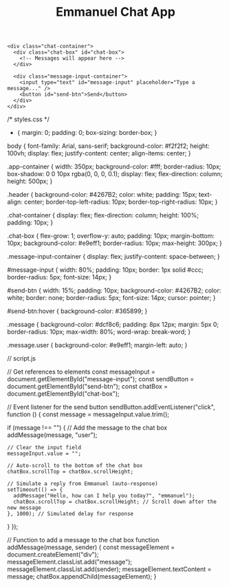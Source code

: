 <!DOCTYPE html>
<html lang="en">
<head>
  <meta charset="UTF-8">
  <meta name="viewport" content="width=device-width, initial-scale=1.0">
  <title>Emmanuel Chat App</title>
  <link rel="stylesheet" href="styles.css">
</head>
<body>
  <div class="app-container">
    <header class="header">
      <h1>Emmanuel Chat App</h1>
    </header>

    <div class="chat-container">
      <div class="chat-box" id="chat-box">
        <!-- Messages will appear here -->
      </div>

      <div class="message-input-container">
        <input type="text" id="message-input" placeholder="Type a message..." />
        <button id="send-btn">Send</button>
      </div>
    </div>
  </div>

  <script src="script.js"></script>
</body>
</html>

/* styles.css */

* {
  margin: 0;
  padding: 0;
  box-sizing: border-box;
}

body {
  font-family: Arial, sans-serif;
  background-color: #f2f2f2;
  height: 100vh;
  display: flex;
  justify-content: center;
  align-items: center;
}

.app-container {
  width: 350px;
  background-color: #fff;
  border-radius: 10px;
  box-shadow: 0 0 10px rgba(0, 0, 0, 0.1);
  display: flex;
  flex-direction: column;
  height: 500px;
}

.header {
  background-color: #4267B2;
  color: white;
  padding: 15px;
  text-align: center;
  border-top-left-radius: 10px;
  border-top-right-radius: 10px;
}

.chat-container {
  display: flex;
  flex-direction: column;
  height: 100%;
  padding: 10px;
}

.chat-box {
  flex-grow: 1;
  overflow-y: auto;
  padding: 10px;
  margin-bottom: 10px;
  background-color: #e9eff1;
  border-radius: 10px;
  max-height: 300px;
}

.message-input-container {
  display: flex;
  justify-content: space-between;
}

#message-input {
  width: 80%;
  padding: 10px;
  border: 1px solid #ccc;
  border-radius: 5px;
  font-size: 14px;
}

#send-btn {
  width: 15%;
  padding: 10px;
  background-color: #4267B2;
  color: white;
  border: none;
  border-radius: 5px;
  font-size: 14px;
  cursor: pointer;
}

#send-btn:hover {
  background-color: #365899;
}

.message {
  background-color: #dcf8c6;
  padding: 8px 12px;
  margin: 5px 0;
  border-radius: 10px;
  max-width: 80%;
  word-wrap: break-word;
}

.message.user {
  background-color: #e9eff1;
  margin-left: auto;
}

// script.js

// Get references to elements
const messageInput = document.getElementById("message-input");
const sendButton = document.getElementById("send-btn");
const chatBox = document.getElementById("chat-box");

// Event listener for the send button
sendButton.addEventListener("click", function () {
  const message = messageInput.value.trim();

  if (message !== "") {
    // Add the message to the chat box
    addMessage(message, "user");

    // Clear the input field
    messageInput.value = "";

    // Auto-scroll to the bottom of the chat box
    chatBox.scrollTop = chatBox.scrollHeight;

    // Simulate a reply from Emmanuel (auto-response)
    setTimeout(() => {
      addMessage("Hello, how can I help you today?", "emmanuel");
      chatBox.scrollTop = chatBox.scrollHeight; // Scroll down after the new message
    }, 1000); // Simulated delay for response
  }
});

// Function to add a message to the chat box
function addMessage(message, sender) {
  const messageElement = document.createElement("div");
  messageElement.classList.add("message");
  messageElement.classList.add(sender);
  messageElement.textContent = message;
  chatBox.appendChild(messageElement);
}
